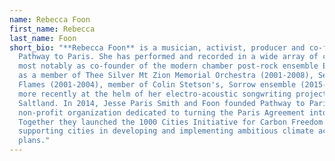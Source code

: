 ```yaml
---
name: Rebecca Foon
first_name: Rebecca
last_name: Foon
short_bio: "**Rebecca Foon** is a musician, activist, producer and co-founder of
  Pathway to Paris. She has performed and recorded in a wide array of contexts,
  most notably as co-founder of the modern chamber post-rock ensemble Esmerine,
  as a member of Thee Silver Mt Zion Memorial Orchestra (2001-2008), Set Fire To
  Flames (2001-2004), member of Colin Stetson's, Sorrow ensemble (2015-2020) and
  more recently at the helm of her electro-acoustic songwriting project
  Saltland. In 2014, Jesse Paris Smith and Foon founded Pathway to Paris, a
  non-profit organization dedicated to turning the Paris Agreement into reality.
  Together they launched the 1000 Cities Initiative for Carbon Freedom in 2017,
  supporting cities in developing and implementing ambitious climate action
  plans."
---
```

